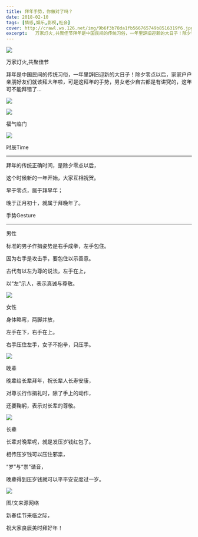 ```yaml
---
title: 拜年手势，你做对了吗？
date: 2018-02-10
tags: [情感,娱乐,影视,社会]
cover: http://crawl.ws.126.net/img/9b6f3b78da1fb566765749b8516319f6.jpg
excerpt:   万家灯火,共聚佳节拜年是中国民间的传统习俗，一年里辞旧迎新的大日子！除夕零点以后，家家户户
---
```

![](http://crawl.ws.126.net/img/9b6f3b78da1fb566765749b8516319f6.jpg)  

万家灯火,共聚佳节

拜年是中国民间的传统习俗，一年里辞旧迎新的大日子！除夕零点以后，家家户户亲朋好友们就该拜大年啦，可是这拜年的手势，男女老少自古都是有讲究的，这年可不能拜错了...

![](http://crawl.ws.126.net/img/b8ef62787f56de075471309f4f66d84d.gif)  

![](http://crawl.ws.126.net/img/8bc8df0191be38aa946a8809fe127b3c.jpg)  

福气临门

![](http://crawl.ws.126.net/img/4df51744eaa26eb90f562958057c6f61.jpg)  

时辰Time

______

拜年的传统正确时间，是除夕零点以后，

这个时候新的一年开始，大家互相祝贺。

早于零点，属于拜早年；

晚于正月初十，就属于拜晚年了。

手势Gesture

______

男性

标准的男子作揖姿势是右手成拳，左手包住。

因为右手是攻击手，要包住以示善意。

古代有以左为尊的说法，左手在上，

以“左”示人，表示真诚与尊敬。

![](http://crawl.ws.126.net/img/1beb812031fbcc52177bc61ee164d4e5.gif)  

女性

身体略弯，两脚并放，

左手在下，右手在上。

右手压住左手，女子不抱拳，只压手。

![](http://crawl.ws.126.net/img/f3c5820fdc732e3905b33baece9b8589.gif)  

晚辈

晚辈给长辈拜年，祝长辈人长寿安康，

对尊长行作揖礼时，除了手上的动作，

还要鞠躬，表示对长辈的尊敬。

![](http://crawl.ws.126.net/img/f705a7378b95aaadce31d7c2eaf1a9a1.jpg)  

长辈

长辈对晚辈呢，就是发压岁钱红包了。

相传压岁钱可以压住邪祟，

“岁”与“祟”谐音，

晚辈得到压岁钱就可以平平安安度过一岁。

![](http://crawl.ws.126.net/img/1d6f01ff165bee93780d4230c548639e.jpg)  

图/文来源网络

新春佳节来临之际，

祝大家良辰美时拜好年！

